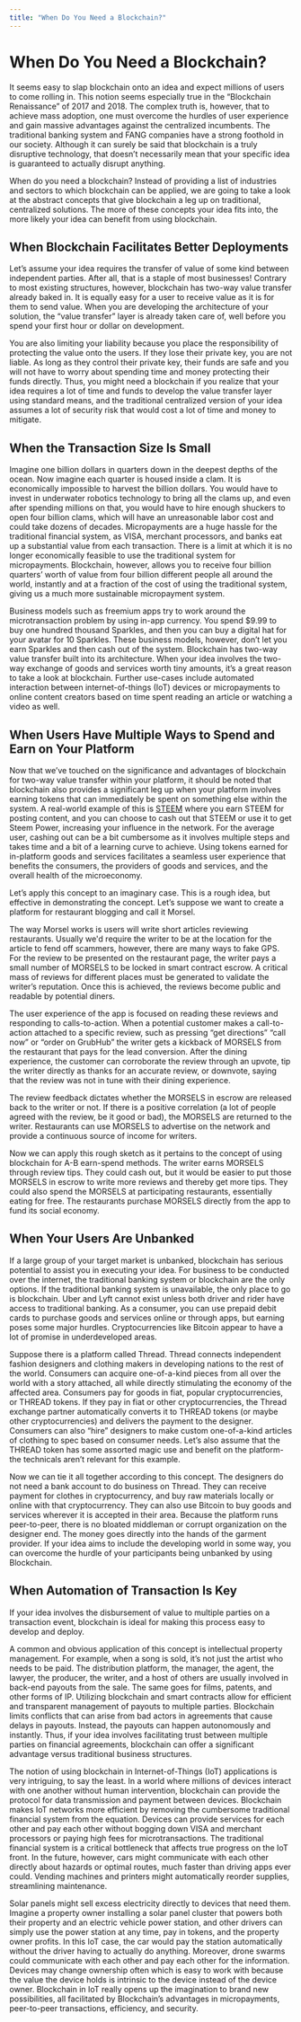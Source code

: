 ```yaml
---
title: "When Do You Need a Blockchain?"
---
```


# When Do You Need a Blockchain?

It seems easy to slap blockchain onto an idea and expect millions of users to come rolling in. This notion seems especially true in the “Blockchain Renaissance” of 2017 and 2018. The complex truth is, however, that to achieve mass adoption, one must overcome the hurdles of user experience and gain massive advantages against the centralized incumbents. The traditional banking system and FANG companies have a strong foothold in our society. Although it can surely be said that blockchain is a truly disruptive technology, that doesn’t necessarily mean that your specific idea is guaranteed to actually disrupt anything.

When do you need a blockchain? Instead of providing a list of industries and sectors to which blockchain can be applied, we are going to take a look at the abstract concepts that give blockchain a leg up on traditional, centralized solutions. The more of these concepts your idea fits into, the more likely your idea can benefit from using blockchain.

## When Blockchain Facilitates Better Deployments

Let’s assume your idea requires the transfer of value of some kind between independent parties. After all, that is a staple of most businesses! Contrary to most existing structures, however, blockchain has two-way value transfer already baked in. It is equally easy for a user to receive value as it is for them to send value. When you are developing the architecture of your solution, the “value transfer” layer is already taken care of, well before you spend your first hour or dollar on development.

You are also limiting your liability because you place the responsibility of protecting the value onto the users. If they lose their private key, you are not liable. As long as they control their private key, their funds are safe and you will not have to worry about spending time and money protecting their funds directly. Thus, you might need a blockchain if you realize that your idea requires a lot of time and funds to develop the value transfer layer using standard means, and the traditional centralized version of your idea assumes a lot of security risk that would cost a lot of time and money to mitigate.

## When the Transaction Size Is Small

Imagine one billion dollars in quarters down in the deepest depths of the ocean. Now imagine each quarter is housed inside a clam. It is economically impossible to harvest the billion dollars. You would have to invest in underwater robotics technology to bring all the clams up, and even after spending millions on that, you would have to hire enough shuckers to open four billion clams, which will have an unreasonable labor cost and could take dozens of decades. Micropayments are a huge hassle for the traditional financial system, as VISA, merchant processors, and banks eat up a substantial value from each transaction. There is a limit at which it is no longer economically feasible to use the traditional system for micropayments. Blockchain, however, allows you to receive four billion quarters’ worth of value from four billion different people all around the world, instantly and at a fraction of the cost of using the traditional system, giving us a much more sustainable micropayment system.

Business models such as freemium apps try to work around the microtransaction problem by using in-app currency. You spend $9.99 to buy one hundred thousand Sparkles, and then you can buy a digital hat for your avatar for 10 Sparkles. These business models, however, don’t let you earn Sparkles and then cash out of the system. Blockchain has two-way value transfer built into its architecture. When your idea involves the two-way exchange of goods and services worth tiny amounts, it’s a great reason to take a look at blockchain.
Further use-cases include automated interaction between internet-of-things (IoT) devices or micropayments to online content creators based on time spent reading an article or watching a video as well.

## When Users Have Multiple Ways to Spend and Earn on Your Platform

Now that we’ve touched on the significance and advantages of blockchain for two-way value transfer within your platform, it should be noted that blockchain also provides a significant leg up when your platform involves earning tokens that can immediately be spent on something else within the system. A real-world example of this is [STEEM](https://steem.com/) where you earn STEEM for posting content, and you can choose to cash out that STEEM or use it to get Steem Power, increasing your influence in the network. For the average user, cashing out can be a bit cumbersome as it involves multiple steps and takes time and a bit of a learning curve to achieve. Using tokens earned for in-platform goods and services facilitates a seamless user experience that benefits the consumers, the providers of goods and services, and the overall health of the microeconomy.

Let’s apply this concept to an imaginary case. This is a rough idea, but effective in demonstrating the concept. Let’s suppose we want to create a platform for restaurant blogging and call it Morsel.

The way Morsel works is users will write short articles reviewing restaurants. Usually we'd require the writer to be at the location for the article to fend off scammers, however, there are many ways to fake GPS. For the review to be presented on the restaurant page, the writer pays a small number of MORSELS to be locked in smart contract escrow. A critical mass of reviews for different places must be generated to validate the writer’s reputation. Once this is achieved, the reviews become public and readable by potential diners.

The user experience of the app is focused on reading these reviews and responding to calls-to-action. When a potential customer makes a call-to-action attached to a specific review, such as pressing “get directions” “call now” or “order on GrubHub” the writer gets a kickback of MORSELS from the restaurant that pays for the lead conversion.
After the dining experience, the customer can corroborate the review through an upvote, tip the writer directly as thanks for an accurate review, or downvote, saying that the review was not in tune with their dining experience.

The review feedback dictates whether the MORSELS in escrow are released back to the writer or not. If there is a positive correlation (a lot of people agreed with the review, be it good or bad), the MORSELS are returned to the writer. Restaurants can use MORSELS to advertise on the network and provide a continuous source of income for writers.

Now we can apply this rough sketch as it pertains to the concept of using blockchain for A-B earn-spend methods. The writer earns MORSELS through review tips. They could cash out, but it would be easier to put those MORSELS in escrow to write more reviews and thereby get more tips. They could also spend the MORSELS at participating restaurants, essentially eating for free. The restaurants purchase MORSELS directly from the app to fund its social economy.

## When Your Users Are Unbanked

If a large group of your target market is unbanked, blockchain has serious potential to assist you in executing your idea. For business to be conducted over the internet, the traditional banking system or blockchain are the only options. If the traditional banking system is unavailable, the only place to go is blockchain. Uber and Lyft cannot exist unless both driver and rider have access to traditional banking. As a consumer, you can use prepaid debit cards to purchase goods and services online or through apps, but earning poses some major hurdles. Cryptocurrencies like Bitcoin appear to have a lot of promise in underdeveloped areas.

Suppose there is a platform called Thread. Thread connects independent fashion designers and clothing makers in developing nations to the rest of the world. Consumers can acquire one-of-a-kind pieces from all over the world with a story attached, all while directly stimulating the economy of the affected area. Consumers pay for goods in fiat, popular cryptocurrencies, or THREAD tokens. If they pay in fiat or other cryptocurrencies, the Thread exchange partner automatically converts it to THREAD tokens (or maybe other cryptocurrencies) and delivers the payment to the designer. Consumers can also “hire” designers to make custom one-of-a-kind articles of clothing to spec based on consumer needs. Let’s also assume that the THREAD token has some assorted magic use and benefit on the platform- the technicals aren’t relevant for this example.

Now we can tie it all together according to this concept. The designers do not need a bank account to do business on Thread. They can receive payment for clothes in cryptocurrency, and buy raw materials locally or online with that cryptocurrency. They can also use Bitcoin to buy goods and services wherever it is accepted in their area. Because the platform runs peer-to-peer, there is no bloated middleman or corrupt organization on the designer end. The money goes directly into the hands of the garment provider. If your idea aims to include the developing world in some way, you can overcome the hurdle of your participants being unbanked by using Blockchain.

## When Automation of Transaction Is Key

If your idea involves the disbursement of value to multiple parties on a transaction event, blockchain is ideal for making this process easy to develop and deploy. 

A common and obvious application of this concept is intellectual property management. For example, when a song is sold, it’s not just the artist who needs to be paid. The distribution platform, the manager, the agent, the lawyer, the producer, the writer, and a host of others are usually involved in back-end payouts from the sale. The same goes for films, patents, and other forms of IP. Utilizing blockchain and smart contracts allow for efficient and transparent management of payouts to multiple parties. Blockchain limits conflicts that can arise from bad actors in agreements that cause delays in payouts. Instead, the payouts can happen autonomously and instantly. Thus, if your idea involves facilitating trust between multiple parties on financial agreements, blockchain can offer a significant advantage versus traditional business structures.

The notion of using blockchain in Internet-of-Things (IoT) applications is very intriguing, to say the least. In a world where millions of devices interact with one another without human intervention, blockchain can provide the protocol for data transmission and payment between devices. Blockchain makes IoT networks more efficient by removing the cumbersome traditional financial system from the equation. Devices can provide services for each other and pay each other without bogging down VISA and merchant processors or paying high fees for microtransactions. The traditional financial system is a critical bottleneck that affects true progress on the IoT front. In the future, however, cars might communicate with each other directly about hazards or optimal routes, much faster than driving apps ever could. Vending machines and printers might automatically reorder supplies, streamlining maintenance.

Solar panels might sell excess electricity directly to devices that need them. Imagine a property owner installing a solar panel cluster that powers both their property and an electric vehicle power station, and other drivers can simply use the power station at any time, pay in tokens, and the property owner profits. In this IoT case, the car would pay the station automatically without the driver having to actually do anything. Moreover, drone swarms could communicate with each other and pay each other for the information. Devices may change ownership often which is easy to work with because the value the device holds is intrinsic to the device instead of the device owner. Blockchain in IoT really opens up the imagination to brand new possibilities, all facilitated by Blockchain’s advantages in micropayments, peer-to-peer transactions, efficiency, and security.